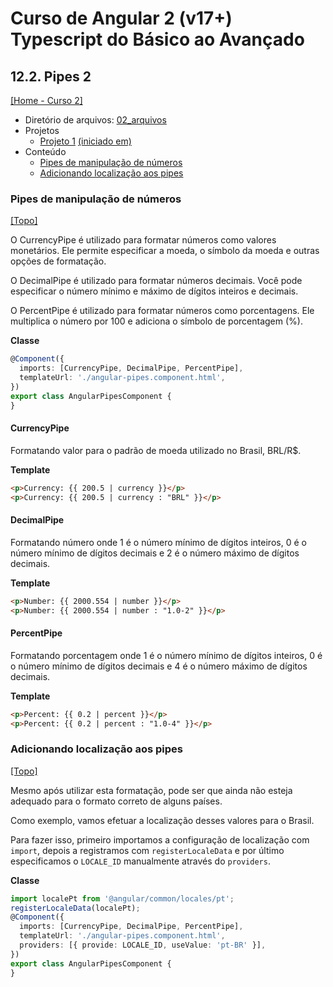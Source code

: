 # Curso de Angular 2 (v17+) Typescript do Básico ao Avançado

## 12.2. Pipes 2
[[Home - Curso 2]](../../README.md#curso-2)<br />

- Diretório de arquivos: [02_arquivos](./02_arquivos/)
- Projetos
  - [Projeto 1](./02_arquivos/) [(iniciado em)](#pipes-de-manipulação-de-números)
- Conteúdo
  - [Pipes de manipulação de números](#pipes-de-manipulação-de-números)
  - [Adicionando localização aos pipes](#adicionando-localização-aos-pipes)

### Pipes de manipulação de números
[[Topo]](#)<br />

O CurrencyPipe é utilizado para formatar números como valores monetários. Ele permite especificar a moeda, o símbolo da moeda e outras opções de formatação.

O DecimalPipe é utilizado para formatar números decimais. Você pode especificar o número mínimo e máximo de dígitos inteiros e decimais.

O PercentPipe é utilizado para formatar números como porcentagens. Ele multiplica o número por 100 e adiciona o símbolo de porcentagem (%).

**Classe**
```typescript
@Component({
  imports: [CurrencyPipe, DecimalPipe, PercentPipe],
  templateUrl: './angular-pipes.component.html',
})
export class AngularPipesComponent {
}
```

#### CurrencyPipe

Formatando valor para o padrão de moeda utilizado no Brasil, BRL/R$.

**Template**
```html
<p>Currency: {{ 200.5 | currency }}</p>
<p>Currency: {{ 200.5 | currency : "BRL" }}</p>
```

#### DecimalPipe

Formatando número onde 1 é o número mínimo de dígitos inteiros, 0 é o número mínimo de dígitos decimais e 2 é o número máximo de dígitos decimais.

**Template**
```html
<p>Number: {{ 2000.554 | number }}</p>
<p>Number: {{ 2000.554 | number : "1.0-2" }}</p>
```

#### PercentPipe

Formatando porcentagem onde 1 é o número mínimo de dígitos inteiros, 0 é o número mínimo de dígitos decimais e 4 é o número máximo de dígitos decimais.

**Template**
```html
<p>Percent: {{ 0.2 | percent }}</p>
<p>Percent: {{ 0.2 | percent : "1.0-4" }}</p>
```

### Adicionando localização aos pipes
[[Topo]](#)<br />

Mesmo após utilizar esta formatação, pode ser que ainda não esteja adequado para o formato correto de alguns países.

Como exemplo, vamos efetuar a localização desses valores para o Brasil.

Para fazer isso, primeiro importamos a configuração de localização com `import`, depois a registramos com `registerLocaleData` e por último especificamos o `LOCALE_ID` manualmente através do `providers`.

**Classe**
```typescript
import localePt from '@angular/common/locales/pt';
registerLocaleData(localePt);
@Component({
  imports: [CurrencyPipe, DecimalPipe, PercentPipe],
  templateUrl: './angular-pipes.component.html',
  providers: [{ provide: LOCALE_ID, useValue: 'pt-BR' }],
})
export class AngularPipesComponent {
}
```
